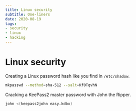 ```yaml
---
title: Linux security
subtitle: One-liners
date: 2020-08-19
tags:
- security
- linux
- hacking
---
```


# Linux security

Creating a Linux password hash like you find in `/etc/shadow`.

```bash
mkpasswd --method=sha-512 --salt=Kf0TqvhN
```

Cracking a KeePass2 master password with John the Ripper.

```bash
john <(keepass2john easy.kdbx)
```
